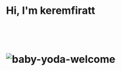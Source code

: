 
 
 
 <h1> Hi, I'm keremfiratt <h1/> 
 
  
  <br/>

![baby-yoda-welcome](https://user-images.githubusercontent.com/112391450/187200334-bff9939c-e99e-428d-9167-5a97f6f4517b.gif)

  <br/>

